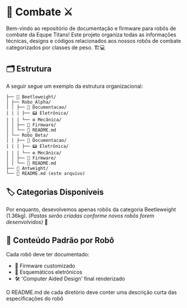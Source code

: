 # 🤖 Combate ⚔️

Bem-vindo ao repositório de documentação e firmware para robôs de combate da Equpe Titans! Este projeto organiza todas as informações técnicas, designs e códigos relacionados aos nossos robôs de combate categorizados por classes de peso. 🏗️💻

## 🗂️ Estrutura 

A seguir segue um exemplo da estrutura organizacional:
```
├── 🐞 Beetleweight/
│ ├── Robo_Alpha/
│ │ ├── 📄 Documentacao/
| | | ├── 📟 Eletrônica/
| | | └── ⚙ Mecânica/
│ │ ├── 💾 Firmware/
│ │ └── 📌 README.md
│ └── Robo_Beta/
│ │ ├── 📄 Documentacao/
| | | ├── 📟 Eletrônica/
| | | └── ⚙ Mecânica/
│ │ ├── 💾 Firmware/
│ │ └── 📌 README.md
├── 🐜 Antweight/
└── 📌 README.md (este arquivo)
```
## 🏷️ Categorias Disponíveis

Por enquanto, desevolvemos apenas robôs da categoria Beetleweight (1.36kg).
*(Pastas serão criadas conforme novos robôs forem desenvolvidos)* 🔄

## 🔧 Conteúdo Padrão por Robô

Cada robô deve ter documentado:
- 🧠 Firmware customizado
- 🔌 Esquemáticos eletrônicos
- 🛠️ 'Computer Aided Design' final renderizado

O README.md de cada diretório deve conter uma descrição curta das especificações do robô
